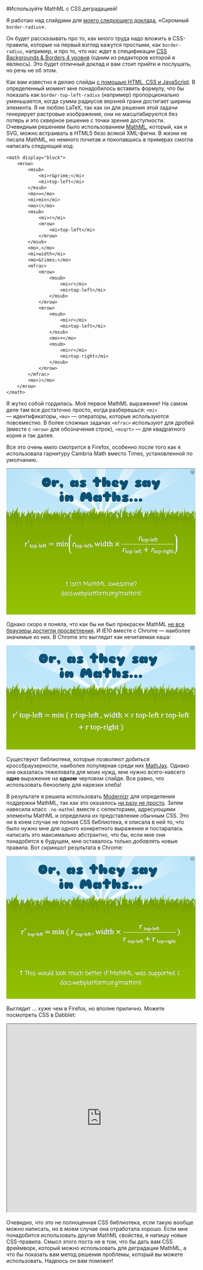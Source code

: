 #Используйте MathML с CSS деградацией!

Я работаю над слайдами для [моего следующего доклада][1], «Скромный `border-radius`».

Он будет рассказывать про то, как много труда надо вложить в CSS-правила, которые
на первый взгляд кажутся простыми, как `border-radius`, например, и про то,
что нас ждет в спецификации [CSS Backgrounds & Borders 4 уровня][2] (одним из
редакторов которой я являюсь). Это будет отличный доклад и вам стоит прийти и
послушать, но речь не об этом.

Как вам известно я делаю слайды [с помощью HTML, CSS и JavaScript][3]. В
определенный момент мне понадобилось вставить формулу, что бы показать как
`border-top-left-radius` (например) пропорционально уменьшается, когда сумма
радиусов верхней грани достигает ширины элемента. Я не люблю LaTeX, так как он
для решения этой задачи генерирует растровые изображения, они не
масштабируются без потерь и это скверное решение с точки зрения доступности.
Очевидным решением было использованием [MathML][4], который, как и SVG, можно
встраивать в HTML5 безо всякой XML-фигни. В жизни не писала MathML, но немного
почитав и покопавшись в примерах смогла написать следующий код:

    <math display="block">
        <mrow>
            <msub>
                <mi>r&prime;</mi>
                <mi>top-left</mi>
            </msub>
            <mo>=</mo>
            <mi>min</mi>
            <mo>(</mo>
            <msub>
                <mi>r</mi>
                <mrow>
                    <mi>top-left</mi>
                </mrow>
            </msub>
            <mo>,</mo>
            <mi>width</mi>
            <mo>&times;</mo>
            <mfrac>
                <mrow>
                    <msub>
                        <mi>r</mi>
                        <mi>top-left</mi>
                    </msub>
                </mrow>
                <mrow>
                    <msub>
                        <mi>r</mi>
                        <mi>top-left</mi>
                    </msub>
                    <mo>+</mo>
                    <msub>
                        <mi>r</mi>
                        <mi>top-right</mi>
                    </msub>
                </mrow>
            </mfrac>
            <mo>)</mo>
        </mrow>
    </math>

Я жутко собой гордилась. Моё первое MathML выражение! На самом деле там все
достаточно просто, когда разберешься: `<mi>` — идентификаторы, `<mo>` — операторы,
которые используются повсеместно. В более сложных задачах `<mfrac>` используют для
дробей (вместе с `<mrow>` для обозначения строк), `<msqrt>` — для квадратного
корня и так далее.

Все это очень мило смотрится в Firefox, особенно после того как я использовала
гарнитуру Cambria Math вместо Times, установленной по умолчанию.

![Иллюстрация][Слайд презентации в Firefox]

Однако скоро я поняла, что как бы ни был прекрасен MathML [не все браузеры достигли просветления][5].
И IE10 вместе с Chrome — наиболее значимые из них. В Chrome это выглядит как
нечитаемая каша:

![Иллюстрация][Слайд презентации в Chrome]

Существуют библиотеки, которые позволяют добиться кроссбраузерности, наиболее
популярная среди них [MathJax][6]. Однако она оказалась тяжеловата для моих нужд,
мне нужно всего-навсего **одно** выражение на **одном** чертовом слайде. Все равно, что
использовать бензопилу для нарезки хлеба!

В результате я решила использовать [Modernizr][7] для определения поддержки MathML,
так как это оказалось [ни разу не просто][8]. Затем навесила класс `.no-mathml` вместе
с селекторами, адресующими элементы MathML и определила их представление
обычным CSS. Это ни в коем случае не полная CSS библиотека, я описала в ней то,
что было нужно мне для одного конкретного выражения и постаралась написать это
максимально абстрактно, что бы, если мне они понадобятся в будущем, мне
оставалось только *добавлять* новые правила. Вот скриншот результата в Chrome:

![Иллюстрация][Слайд презентации в Chrome c CSS деградацией]

Выглядит … хуже чем в Firefox, но вполне прилично. Можете посмотреть CSS в Dabblet:

<iframe src="http://dabblet.com/gist/5214646" height="500" width="100%"></iframe>

Очевидно, что это не полноценная CSS библиотека, если такую вообще можно
написать, но в моем случае она отработала хорошо. Если мне понадобится
использовать другие MathML свойства, я напишу новые CSS-правила. Смысл этого поста
не в том, что бы дать вам CSS фреймворк, который можно использовать для
деградации MathML, а что бы показать вам метод решения проблемы, который вы
можете использовать. Надеюсь он вам поможет!

[1]: http://lea.verou.me/speaking/
[2]: http://dev.w3.org/csswg/css4-background/
[3]: https://github.com/LeaVerou/CSSS
[4]: http://www.w3.org/TR/MathML/
[5]: http://docs.webplatform.org/wiki/mathml#Compatibility
[6]: http://www.mathjax.org/
[7]: http://modernizr.com/
[8]: https://github.com/Modernizr/Modernizr/blob/master/feature-detects/mathml.js

[Слайд презентации в Firefox]: img/mathml-firefox.png?raw=true&amp;repo=use-mathml-today-with-css-fallback "Слайд презентации в Firefox"
[Слайд презентации в Chrome]: img/mathml-chrome-nocss.png?raw=true&amp;repo=use-mathml-today-with-css-fallback "Слайд презентации в Chrome"
[Слайд презентации в Chrome c CSS деградацией]: img/mathml-chrome-withcss.png?raw=true&amp;repo=use-mathml-today-with-css-fallback "Слайд презентации в Chrome c CSS деградацией"
